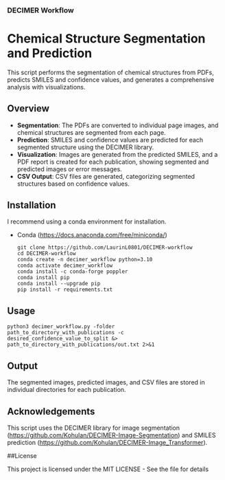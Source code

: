 ### DECIMER Workflow
# Chemical Structure Segmentation and Prediction

This script performs the segmentation of chemical structures from PDFs, predicts SMILES and confidence values, and generates a comprehensive analysis with visualizations.

## Overview

- **Segmentation**: The PDFs are converted to individual page images, and chemical structures are segmented from each page.
- **Prediction**: SMILES and confidence values are predicted for each segmented structure using the DECIMER library.
- **Visualization**: Images are generated from the predicted SMILES, and a PDF report is created for each publication, showing segmented and predicted images or error messages.
- **CSV Output**: CSV files are generated, categorizing segmented structures based on confidence values.




## Installation
I recommend using a conda environment for installation.
- Conda (https://docs.anaconda.com/free/miniconda/)

   ```
   git clone https://github.com/LaurinL0801/DECIMER-workflow
   cd DECIMER-workflow
   conda create -n decimer_workflow python=3.10
   conda activate decimer_workflow
   conda install -c conda-forge poppler
   conda install pip
   conda install --upgrade pip
   pip install -r requirements.txt
   ```

## Usage

  ```
  python3 decimer_workflow.py -folder path_to_directory_with_publications -c desired_confidence_value_to_split &> path_to_directory_with_publications/out.txt 2>&1
  ```
## Output 

The segmented images, predicted images, and CSV files are stored in individual directories for each publication.

## Acknowledgements 

This script uses the DECIMER library for image segmentation (https://github.com/Kohulan/DECIMER-Image-Segmentation) and SMILES prediction (https://github.com/Kohulan/DECIMER-Image_Transformer).

##License

This project is licensed under the MIT LICENSE - See the  file for details
